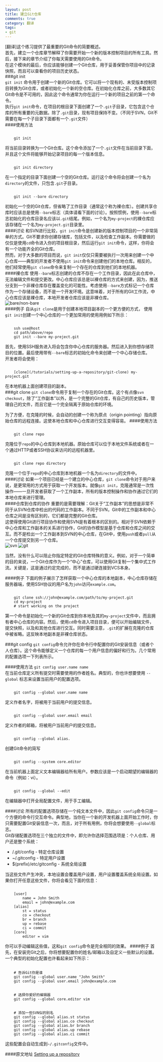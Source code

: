 ```yaml
---
layout: post
title: 建立Git仓库
comments: true
category: 翻译
tags: 
- git
---
```

[翻译]这个练习提供了最重要的Git命令的简要概述。     
首先，建立一个仓库章节解释了你需要开始一个新的版本控制项目的所有工具。然后，接下来的章节介绍了你每天需要使用的Git命令。    
在这个模块的最后，你应该能够创建一个Git仓库，用于妥善保管你项目中的记录快照，而且可以查看你的项目历史状态。<!--more-->    
###git init  
`git init` 命令用于创建一个新的Git仓库。它可以将一个现有的、未受版本控制项目转换为Git仓库，或者初始化一个新的空仓库。在初始化仓库之前，大多数其它Git命令是不可用的，因此这个命令通常为你在运行一个新的项目之前的第一个命令。   
执行`git init`命令，在项目的根目录下面创建了一个`.git`子目录，它包含这个仓库的所有重要的元数据。除了`.git`目录，现有项目保持不变。（不同于SVN，Git不需要在每一个子目录下面都有一个`.git`文件）     
####使用方法
<pre><code>
	git init
</code></pre>
将当前目录转换为一个Git仓库。这个命令添加了一个`.git`文件在当前目录下面，并且这个文件将能够开始记录项目的每一个版本信息。    
<pre><code>
	git init directory
</code></pre>
在一个指定的目录下面创建一个空的Git仓库。运行这个命令将会创建一个名为`directory`的文件，只包含`.git`子目录。
<pre><code>
	git init --bare directory
</code></pre>
初始化一个空的Git仓库，但省略了工作目录（通常这个称为裸仓库）。创建共享仓库时应该总是使用`--bare`标志（具体请看下面的讨论）。按照惯例，使用`--bare`标志初始化的仓库目录名应该以`.git`结尾。例如，一个名为`my-project`的裸仓库应该存储在一个名为`my-project.git`目录里。     
####讨论
和SVN进行比较，`git init`命令是创建新的版本控制项目的一个非常简单的方式。Git不要求你创建存储库，包括文件，以及检查工作副本。你需要做的仅仅是使用`cd`命令进入你的项目根目录，然后运行`git init`命令，这样，你将会有一个功能齐全的Git仓库。     
然而，对于大多数的项目而说，`git init`仅仅只需要被执行一次用来创建一个中心仓库——典型的开发者不使用`git init`命令来创建他们的本地仓库。相反的，他们经常使用`git clone`命令来复制一个存在的仓库到他们的本地机器。    
####裸仓库
使用`--bare`标志创建的仓库不存在一个工作目录，因此在此仓库中，无法编辑文件和提交更改。中心仓库应该总是以裸仓库的方式来创建，因为，推送分支到一个非裸仓库存在覆盖变化的可能性。考虑使用`--bare`方式标记一个仓库作为一个存储设备，而不是一个开发环境。这意味着，对于所有的Git工作流，中心仓库应该是裸仓库，本地开发者仓库应该是非裸仓库。    
![bare/non-bare](/img/git-1.png)    
####例子
自从`git clone`是用于创建本地项目副本的一个更方便的方式， 使用`git init`创建一个中心仓库的一个更加常用的使用用例如下所示： 
<pre><code>
	ssh use@host  
	cd path/above/repo    
	git init --bare my-preject.git    
</code></pre>
首先，使用SSH服务进入将会包含你中心仓库的服务器。然后进入到你想存储项目的位置。最后使用带有`--bare`标志的初始化命令来创建一个中心存储仓库。      
开发者将会使用：    
<pre><code>
	[clone](/tutorials/setting-up-a-repository/git-clone) my-project.git
</code></pre>
在本地机器上面创建项目的副本。    
###git clone
`git clone`命令用于复制一个存在的Git仓库。这个有点像`svn checkout`，除了“工作副本”以外，是一个完整的Git仓库，有自己的历史版本，管理自己的文件，而且它是一个完全隔离于原始仓库的环境。       

为了方便，在克隆的时候，会自动的创建一个称为原点（origin pointing）指向原始仓库的远程连接。这使本地仓库和中心仓库进行交互变得容易。
####使用方法
<pre><code>
	git clone repo
</code></pre>
克隆位于`repo`的中心仓库到本地机器。原始仓库可以位于本地文件系统或者在一个通过HTTP或者SSH协议来访问的远程机器里。    
<pre><code>
	git clone repo directory
</code></pre>
克隆一个位于`repo`的中心仓库到本地机器一个名为`directory`的文件中。    
####讨论
如果一个项目已经是一个建立的中心仓库，`git clone`命令对于用户来说，是更常用的方式用于获取一个开发版本。就像`git init`，克隆通常是一次性操作——一旦开发者获取了一个工作副本，所有的版本控制操作和协作通过它们的本地仓库来进行管理。   
####仓库到仓库的协作
重要的是需要理解：Git关于“工作副本”的思想是非常不同于从SVN仓库中检出的代码的工作副本。不同于SVN，Git中的工作副本和中心仓库之间是没有区别的，它们都是完整的Git仓库。    
这使得使用Git进行项目协作和使用SVN是有着根本的区别的。相对于SVN依赖于中心仓库和工作副本的关系进行协作，Git的协作模型是基于仓库和仓库之间的交互。而不是检出一个工作副本到SVN的中心仓库，在Git中，使用`push`或者`pull`从一个仓库提交到另一个仓库。     
![svn](/img/git-2.png)
![git](/img/git-3.png)      

当然，没有什么可以阻止你指定特定的Git仓库特殊的意义。例如，对于一个简单的目的来说，一个Git仓库作为一个“中心”仓库，可以使用Git复制一个集中式工作流。关键是，这是通过约定完成的，而不是通过硬连接到VCS本身。 

####例子
下面的例子展示了怎样获取一个中心仓库的本地副本，中心仓库存储在服务器端，使用SSH协议的用户名为`john`访问`example.com`。
<pre><code>
	git clone ssh://john@example.com/path/to/my-project.git
	cd my-project
	# start working on the project
</code></pre>
第一个命令是初始化一个新的Git仓库到你本地及其的`my-project`文件中，而且拥有者中心仓库的内容。然后，使用`cd`命令进入项目目录，便可以开始编辑文件，提交快照，以及和其他仓库进行交互。同时需要注意，`.git`的扩展在克隆的仓库中被省略。这反映本地副本是非裸仓库状态。

###git config
`git config`命令允许你在命令行中配置你的Git安装信息（或者个人仓库）。这个命令能够定义一个仓库的每一个用户信息的偏好和行为。几个常用的配置选项一下列表所示。

####使用方法
`git config user.name name`       
在当前仓库定义所有提交时需要使用的作者姓名。典型的，你也许想要使用 `--global` 标志来设置当前用户的配置选项。
<pre><code>
	git config --global user.name name
</code></pre>
定义作者名字，将被用于当前用户的提交信息。
<pre><code>
	git config --global user.email email
</code></pre>
定义作者的邮箱，将被用户当前用户的提交信息。
<pre><code>
	git config --global alias.<alias-name> <git-command>
</code></pre>
创建Git命令的简写      
<pre><code>
	git config --system core.editor <editor>
</code></pre>
在当前机器上面定义文本编辑器给所有用户。<editor>参数应该是一个启动期望的编辑器的命令（例如：vi）。
<pre><code>
	git config --global --edit
</code></pre>
在编辑器中打开全局配置文件，用于手工编辑。

####讨论
所有的配置选项存储在一个纯文本文件中，因此`git config`命令只是一个方便的命令行交互命令。典型地，当你在一个新的开发机器上面开始工作时，你只需要配置Git安装信息一次，而且，对于所有用例，你将会想要使用`--global`标志。       
Git存储配置选项在三个独立的文件中，即允许你选择范围选项是：个人仓库、用户还是整个系统：    

- <repo>/.git/config - 特定仓库设置   
- ~/.gitconfig - 特定用户设置     
- $(prefix)/etc/gitconfig - 系统全局设置    

当这些文件产生冲突，本地设置会覆盖用户设置，用户设置覆盖系统全局设置。如果你打开任意这些文件，你将会看见下面的信息：
<pre><code>
	[user]
		name = John Smith
		email = john@example.com
	[alias]
		st = status
		co = checkout
		br = branch
		up = rebase
		ci = commit
	[core]
		editor = vim
</code></pre>
你可以手动编辑这些值，这和`git config`命令是完全相同的效果。
####例子
首先，在安装完Git之后，你将想要配置你的姓名/邮箱以及自定义一些默认的设置。一个典型的初始化配置也许看起来如下所示：
<pre><code>
	# 告诉Git你是谁
	git config --global user.name "John Smith"
	git config --global user.email john@example.com
</code></pre>
<pre><code>
	# 选择你爱好的编辑器
	git config --global core.editor vim
</code></pre>
<pre><code>
	# 添加一些SVN似的别名
	git config --global alias.st status
	git config --global alias.co checkout
	git config --global alias.br branch
	git config --global alias.up rebase
	git config --global alias.ci commit
</code></pre>
这些配置会自动生成到`~/.gitconfig`文件中。


####原文地址
[Setting up a repository](https://www.atlassian.com/git/tutorials/setting-up-a-repository)
